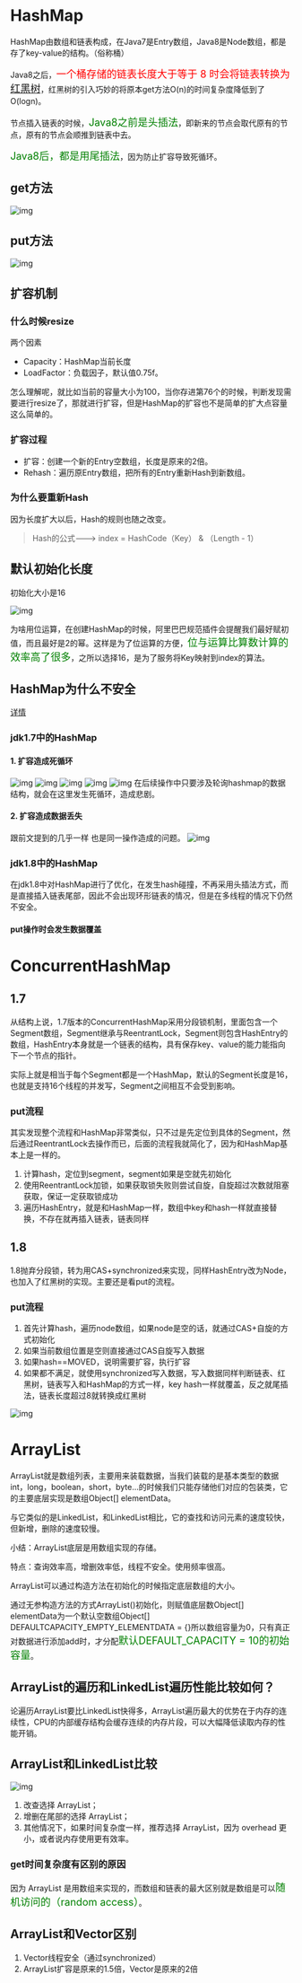 # HashMap

HashMap由数组和链表构成，在Java7是Entry数组，Java8是Node数组，都是存了key-value的结构。（俗称桶）

Java8之后，<font size=4 color="red">一个桶存储的链表长度大于等于 8 时会将链表转换为[红黑树](../算法/数据结构.md)</font>，红黑树的引入巧妙的将原本get方法O(n)的时间复杂度降低到了O(logn)。

节点插入链表的时候，<font size=4 color="green">Java8之前是头插法</font>，即新来的节点会取代原有的节点，原有的节点会顺推到链表中去。

<font size=4 color="green">Java8后，都是用尾插法</font>，因为防止扩容导致死循环。

## get方法
![img](../img/hashmapget.png)

## put方法

![img](../img/hashmapput.png)

## 扩容机制
### 什么时候resize

两个因素
- Capacity：HashMap当前长度
- LoadFactor：负载因子，默认值0.75f。

怎么理解呢，就比如当前的容量大小为100，当你存进第76个的时候，判断发现需要进行resize了，那就进行扩容，但是HashMap的扩容也不是简单的扩大点容量这么简单的。

### 扩容过程
- 扩容：创建一个新的Entry空数组，长度是原来的2倍。
- Rehash：遍历原Entry数组，把所有的Entry重新Hash到新数组。

### 为什么要重新Hash

因为长度扩大以后，Hash的规则也随之改变。

> Hash的公式---> index = HashCode（Key） & （Length - 1）

## 默认初始化长度

初始化大小是16

![img](../img/hashmapsize.png)


为啥用位运算，在创建HashMap的时候，阿里巴巴规范插件会提醒我们最好赋初值，而且最好是2的幂。这样是为了位运算的方便，<font size=4 color="green">位与运算比算数计算的效率高了很多</font>，之所以选择16，是为了服务将Key映射到index的算法。




## HashMap为什么不安全
[详情](https://mp.weixin.qq.com/s/VtIpj-uuxFj5Bf6TmTJMTw)
### jdk1.7中的HashMap
#### 1. 扩容造成死循环
![img](../img/hashmapresize.png)
![img](../img/resize1.png)
![img](../img/resize2.png)
![img](../img/resize3.png)
![img](../img/resize4.png)
在后续操作中只要涉及轮询hashmap的数据结构，就会在这里发生死循环，造成悲剧。

#### 2. 扩容造成数据丢失
跟前文提到的几乎一样
也是同一操作造成的问题。 
![img](../img/resize5.png)

### jdk1.8中的HashMap
在jdk1.8中对HashMap进行了优化，在发生hash碰撞，不再采用头插法方式，而是直接插入链表尾部，因此不会出现环形链表的情况，但是在多线程的情况下仍然不安全。
#### put操作时会发生数据覆盖


# ConcurrentHashMap
## 1.7
从结构上说，1.7版本的ConcurrentHashMap采用分段锁机制，里面包含一个Segment数组，Segment继承与ReentrantLock，Segment则包含HashEntry的数组，HashEntry本身就是一个链表的结构，具有保存key、value的能力能指向下一个节点的指针。

实际上就是相当于每个Segment都是一个HashMap，默认的Segment长度是16，也就是支持16个线程的并发写，Segment之间相互不会受到影响。

### put流程
其实发现整个流程和HashMap非常类似，只不过是先定位到具体的Segment，然后通过ReentrantLock去操作而已，后面的流程我就简化了，因为和HashMap基本上是一样的。

1. 计算hash，定位到segment，segment如果是空就先初始化
2. 使用ReentrantLock加锁，如果获取锁失败则尝试自旋，自旋超过次数就阻塞获取，保证一定获取锁成功
3. 遍历HashEntry，就是和HashMap一样，数组中key和hash一样就直接替换，不存在就再插入链表，链表同样

## 1.8
1.8抛弃分段锁，转为用CAS+synchronized来实现，同样HashEntry改为Node，也加入了红黑树的实现。主要还是看put的流程。
### put流程
1. 首先计算hash，遍历node数组，如果node是空的话，就通过CAS+自旋的方式初始化
2. 如果当前数组位置是空则直接通过CAS自旋写入数据
3. 如果hash==MOVED，说明需要扩容，执行扩容
4. 如果都不满足，就使用synchronized写入数据，写入数据同样判断链表、红黑树，链表写入和HashMap的方式一样，key hash一样就覆盖，反之就尾插法，链表长度超过8就转换成红黑树
   
![img](../img/chm.png)


# ArrayList
ArrayList就是数组列表，主要用来装载数据，当我们装载的是基本类型的数据int，long，boolean，short，byte…的时候我们只能存储他们对应的包装类，它的主要底层实现是数组Object[] elementData。

与它类似的是LinkedList，和LinkedList相比，它的查找和访问元素的速度较快，但新增，删除的速度较慢。

小结：ArrayList底层是用数组实现的存储。

特点：查询效率高，增删效率低，线程不安全。使用频率很高。

ArrayList可以通过构造方法在初始化的时候指定底层数组的大小。

通过无参构造方法的方式ArrayList()初始化，则赋值底层数Object[] elementData为一个默认空数组Object[] DEFAULTCAPACITY_EMPTY_ELEMENTDATA = {}所以数组容量为0，只有真正对数据进行添加add时，才分配<font size=4 color ="green">默认DEFAULT_CAPACITY = 10的初始容量</font>。



## ArrayList的遍历和LinkedList遍历性能比较如何？
论遍历ArrayList要比LinkedList快得多，ArrayList遍历最大的优势在于内存的连续性，CPU的内部缓存结构会缓存连续的内存片段，可以大幅降低读取内存的性能开销。

## ArrayList和LinkedList比较
![img](../img/list.png)

1. 改查选择 ArrayList；
2. 增删在尾部的选择 ArrayList；
3. 其他情况下，如果时间复杂度一样，推荐选择 ArrayList，因为 overhead 更小，或者说内存使用更有效率。

### get时间复杂度有区别的原因
因为 ArrayList 是用数组来实现的，而数组和链表的最大区别就是数组是可以<font size=4 color="green">随机访问的（random access）</font>。

## ArrayList和Vector区别
1. Vector线程安全（通过synchronized）
2. ArrayList扩容是原来的1.5倍，Vector是原来的2倍